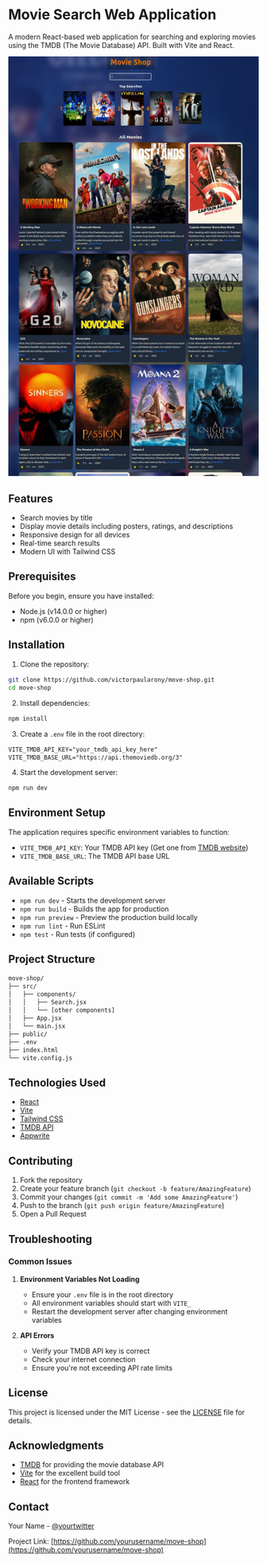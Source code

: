 # Movie Search Web Application

A modern React-based web application for searching and exploring movies using the TMDB (The Movie Database) API. Built with Vite and React.

![Movie Search App Screenshot](./public/movie-shop.png)

## Features

- Search movies by title
- Display movie details including posters, ratings, and descriptions
- Responsive design for all devices
- Real-time search results
- Modern UI with Tailwind CSS

## Prerequisites

Before you begin, ensure you have installed:
- Node.js (v14.0.0 or higher)
- npm (v6.0.0 or higher)

## Installation

1. Clone the repository:
```bash
git clone https://github.com/victorpaularony/move-shop.git
cd move-shop
```

2. Install dependencies:
```bash
npm install
```

3. Create a `.env` file in the root directory:
```plaintext
VITE_TMDB_API_KEY="your_tmdb_api_key_here"
VITE_TMDB_BASE_URL="https://api.themoviedb.org/3"
```

4. Start the development server:
```bash
npm run dev
```

## Environment Setup

The application requires specific environment variables to function:

- `VITE_TMDB_API_KEY`: Your TMDB API key (Get one from [TMDB website](https://www.themoviedb.org/documentation/api))
- `VITE_TMDB_BASE_URL`: The TMDB API base URL

## Available Scripts

- `npm run dev` - Starts the development server
- `npm run build` - Builds the app for production
- `npm run preview` - Preview the production build locally
- `npm run lint` - Run ESLint
- `npm test` - Run tests (if configured)

## Project Structure

```
move-shop/
├── src/
│   ├── components/
│   │   ├── Search.jsx
│   │   └── [other components]
│   ├── App.jsx
│   └── main.jsx
├── public/
├── .env
├── index.html
└── vite.config.js
```

## Technologies Used

- [React](https://reactjs.org/)
- [Vite](https://vitejs.dev/)
- [Tailwind CSS](https://tailwindcss.com/)
- [TMDB API](https://www.themoviedb.org/documentation/api)
- [Appwrite](https://appwrite.io/)

## Contributing

1. Fork the repository
2. Create your feature branch (`git checkout -b feature/AmazingFeature`)
3. Commit your changes (`git commit -m 'Add some AmazingFeature'`)
4. Push to the branch (`git push origin feature/AmazingFeature`)
5. Open a Pull Request

## Troubleshooting

### Common Issues

1. **Environment Variables Not Loading**
   - Ensure your `.env` file is in the root directory
   - All environment variables should start with `VITE_`
   - Restart the development server after changing environment variables

2. **API Errors**
   - Verify your TMDB API key is correct
   - Check your internet connection
   - Ensure you're not exceeding API rate limits

## License

This project is licensed under the MIT License - see the [LICENSE](LICENSE) file for details.

## Acknowledgments

- [TMDB](https://www.themoviedb.org/) for providing the movie database API
- [Vite](https://vitejs.dev/) for the excellent build tool
- [React](https://reactjs.org/) for the frontend framework

## Contact

Your Name - [@yourtwitter](https://twitter.com/yourtwitter)

Project Link: [https://github.com/yourusername/move-shop](https://github.com/yourusername/move-shop)